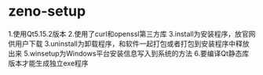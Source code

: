 # zeno-setup
1.使用Qt5.15.2版本
2.使用了curl和openssl第三方库
3.install为安装程序，放官网供用户下载
3.uninstall为卸载程序，和软件一起打包或者打包到安装程序中释放出来
5.winsetup为Windows平台安装信息写入到系统的方法
6.要编译Qt静态库版本才能生成独立exe程序